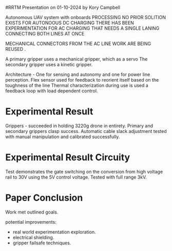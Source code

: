 #RRTM 
Presentation on 01-10-2024 by Kory Campbell 

Autonomous UAV system with onboards PROCESSING
NO PRIOR SOLITION EXISTS FOR AUTONOOUS DC CHARGING THERE HAS BEEN EXPERIMENTATION FOR AC CHARGING THAT NEEDS A SINGLE LANING CONNECTING BOTH LINES AT ONCE

MECHANICAL CONNECTORS FROM THE AC LINE WORK ARE BEING REUSED .

A primary gripper uses a mechanical gripper, which as a servo
The secondary gripper uses a kinetic gripper.

Architecture -  One for sensing and autonomy and one for power line perception.
Flex sensor used for feedback to reorient itself based on the toughness of the line
Thermal characterization during use is used a feedback loop with load dependent control. 

# Experimental Result 

Grippers - succeeded in holding 3220g drone in entirety.
Primary and secondary grippers clasp success.
Automatic cable slack adjustment tested with manual manipulation and calibrated successfully. 

# Experimental Result Circuity 

Test demonstrates the gate switching on the conversion from high voltage rail to 30V using the 5V control voltage. Tested with full range 3kV.

# Paper Conclusion 

Work met outlined goals.

potential improvements:

- real world experimentation exploration.
- electrical shielding.
- gripper failsafe techniques. 


